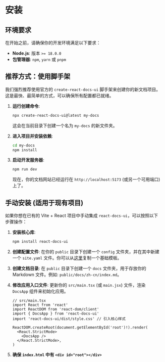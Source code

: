 # 安装

## 环境要求

在开始之前，请确保你的开发环境满足以下要求：

- **Node.js**: 版本 `>= 18.0.0`
- **包管理器**: `npm`, `yarn` 或 `pnpm`

## 推荐方式：使用脚手架

我们强烈推荐使用官方的 `create-react-docs-ui` 脚手架来创建你的新文档项目。这是最快、最简单的方式，可以确保所有配置都已就绪。

1.  **运行创建命令**:
    ```bash
    npx create-react-docs-ui@latest my-docs
    ```
    这会在当前目录下创建一个名为 `my-docs` 的新文件夹。

2.  **进入项目并安装依赖**:
    ```bash
    cd my-docs
    npm install
    ```

3.  **启动开发服务器**:
    ```bash
    npm run dev
    ```
    现在，你的文档网站已经运行在 `http://localhost:5173` (或另一个可用端口) 上了。

## 手动安装 (适用于现有项目)

如果你想在已有的 Vite + React 项目中手动集成 `react-docs-ui`，可以按照以下步骤操作：

1.  **安装核心库**:
    ```bash
    npm install react-docs-ui
    ```

2.  **创建配置文件**:
    在你的 `public` 目录下创建一个 `config` 文件夹，并在其中新建一个 `site.yaml` 文件。你可以从[这里](https://github.com/shenjianZ/react-docs-ui/blob/main/react-docs-ui/public/config/site.yaml)复制一个基础模板。

3.  **创建文档目录**:
    在 `public` 目录下创建一个 `docs` 文件夹，用于存放你的 Markdown 文件。例如: `public/docs/zh-cn/index.md`。

4.  **修改应用入口文件**:
    更新你的 `src/main.tsx` (或 `main.jsx`) 文件，渲染 `DocsApp` 组件来初始化应用。

    ```tsx
    // src/main.tsx
    import React from 'react'
    import ReactDOM from 'react-dom/client'
    import { DocsApp } from 'react-docs-ui'
    import 'react-docs-ui/dist/style.css' // 引入核心样式

    ReactDOM.createRoot(document.getElementById('root')!).render(
      <React.StrictMode>
        <DocsApp />
      </React.StrictMode>,
    )
    ```
5.  **确保 `index.html` 中有 `<div id="root"></div>`**